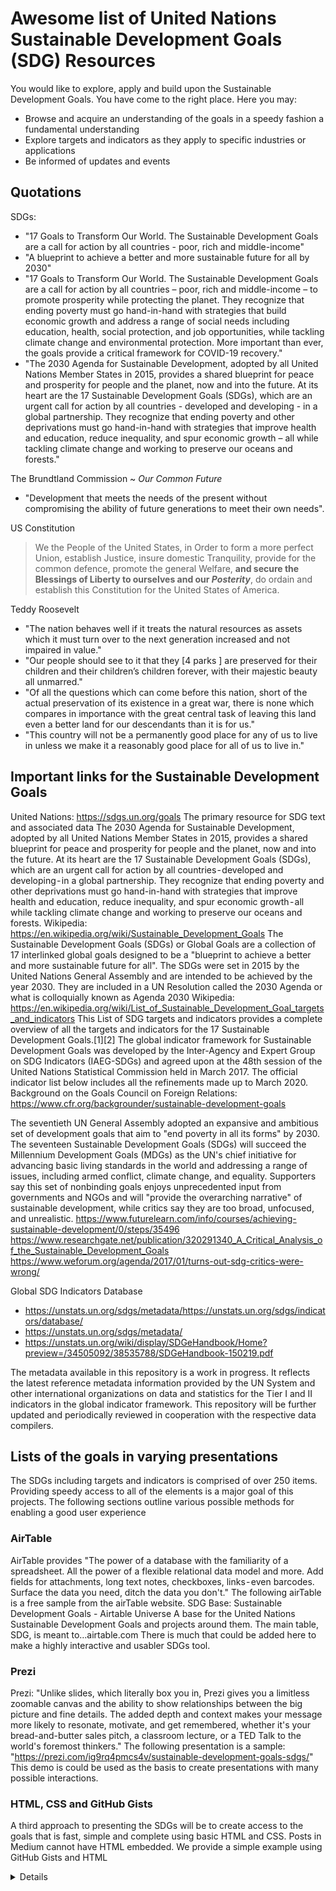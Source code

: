 # Awesome list of United Nations Sustainable Development Goals (SDG) Resources

You would like to explore, apply and build upon the Sustainable Development Goals. You have come to the right place. Here you may:

* Browse and acquire an understanding of the goals in a speedy fashion a fundamental understanding
* Explore targets and indicators as they apply to specific industries or applications
* Be informed of updates and events

## Quotations

SDGs:

* "17 Goals to Transform Our World. The Sustainable Development Goals are a call for action by all countries - poor, rich and middle-income"
* "A blueprint to achieve a better and more sustainable future for all by 2030"
* "17 Goals to Transform Our World. The Sustainable Development Goals are a call for action by all countries – poor, rich and middle-income – to promote prosperity while protecting the planet. They recognize that ending poverty must go hand-in-hand with strategies that build economic growth and address a range of social needs including education, health, social protection, and job opportunities, while tackling climate change and environmental protection. More important than ever, the goals provide a critical framework for COVID-19 recovery."
* "The 2030 Agenda for Sustainable Development, adopted by all United Nations Member States in 2015, provides a shared blueprint for peace and prosperity for people and the planet, now and into the future. At its heart are the 17 Sustainable Development Goals (SDGs), which are an urgent call for action by all countries - developed and developing - in a global partnership. They recognize that ending poverty and other deprivations must go hand-in-hand with strategies that improve health and education, reduce inequality, and spur economic growth – all while tackling climate change and working to preserve our oceans and forests."

The Brundtland Commission ~ _Our Common Future_

* "Development that meets the needs of the present without compromising the ability of future generations to meet their own needs".

US Constitution

>We the People of the United States, in Order to form a more perfect Union, establish Justice, insure domestic Tranquility, provide for the common defence, promote the general Welfare, **and secure the Blessings of Liberty to ourselves and our _Posterity_**, do ordain and establish this Constitution for the United States of America.

Teddy Roosevelt

* "The nation behaves well if it treats the natural resources as assets which it must turn over to the next generation increased and not impaired in value."
* "Our people should see to it that they [4 parks ] are preserved for their children and their children’s children forever, with their majestic beauty all unmarred."
* "Of all the questions which can come before this nation, short of the actual preservation of its existence in a great war, there is none which compares in importance with the great central task of leaving this land even a better land for our descendants than it is for us."
* "This country will not be a permanently good place for any of us to live in unless we make it a reasonably good place for all of us to live in."

## Important links for the Sustainable Development Goals

United Nations: https://sdgs.un.org/goals
The primary resource for SDG text and associated data
The 2030 Agenda for Sustainable Development, adopted by all United Nations Member States in 2015, provides a shared blueprint for peace and prosperity for people and the planet, now and into the future. At its heart are the 17 Sustainable Development Goals (SDGs), which are an urgent call for action by all countries - developed and developing - in a global partnership. They recognize that ending poverty and other deprivations must go hand-in-hand with strategies that improve health and education, reduce inequality, and spur economic growth - all while tackling climate change and working to preserve our oceans and forests.
Wikipedia: https://en.wikipedia.org/wiki/Sustainable_Development_Goals
The Sustainable Development Goals (SDGs) or Global Goals are a collection of 17 interlinked global goals designed to be a "blueprint to achieve a better and more sustainable future for all". The SDGs were set in 2015 by the United Nations General Assembly and are intended to be achieved by the year 2030. They are included in a UN Resolution called the 2030 Agenda or what is colloquially known as Agenda 2030
Wikipedia: https://en.wikipedia.org/wiki/List_of_Sustainable_Development_Goal_targets_and_indicators
This List of SDG targets and indicators provides a complete overview of all the targets and indicators for the 17 Sustainable Development Goals.[1][2] The global indicator framework for Sustainable Development Goals was developed by the Inter-Agency and Expert Group on SDG Indicators (IAEG-SDGs) and agreed upon at the 48th session of the United Nations Statistical Commission held in March 2017. The official indicator list below includes all the refinements made up to March 2020.
Background on the Goals
Council on Foreign Relations: https://www.cfr.org/backgrounder/sustainable-development-goals

The seventieth UN General Assembly adopted an expansive and ambitious set of development goals that aim to "end poverty in all its forms" by 2030. The seventeen Sustainable Development Goals (SDGs) will succeed the Millennium Development Goals (MDGs) as the UN's chief initiative for advancing basic living standards in the world and addressing a range of issues, including armed conflict, climate change, and equality. Supporters say this set of nonbinding goals enjoys unprecedented input from governments and NGOs and will "provide the overarching narrative" of sustainable development, while critics say they are too broad, unfocused, and unrealistic.
https://www.futurelearn.com/info/courses/achieving-sustainable-development/0/steps/35496
https://www.researchgate.net/publication/320291340_A_Critical_Analysis_of_the_Sustainable_Development_Goals
https://www.weforum.org/agenda/2017/01/turns-out-sdg-critics-were-wrong/


Global SDG Indicators Database

* https://unstats.un.org/sdgs/metadata/https://unstats.un.org/sdgs/indicators/database/
* https://unstats.un.org/sdgs/metadata/
* https://unstats.un.org/wiki/display/SDGeHandbook/Home?preview=/34505092/38535788/SDGeHandbook-150219.pdf

The metadata available in this repository is a work in progress. It reflects the latest reference metadata information provided by the UN System and other international organizations on data and statistics for the Tier I and II indicators in the global indicator framework. This repository will be further updated and periodically reviewed in cooperation with the respective data compilers.


## Lists of the goals in varying presentations

The SDGs including targets and indicators is comprised of over 250 items. Providing speedy access to all of the elements is a major goal of this projects.
The following sections outline various possible methods for enabling a good user experience

### AirTable

AirTable provides "The power of a database with the familiarity of a spreadsheet. All the power of a flexible relational data model and more. Add fields for attachments, long text notes, checkboxes, links - even barcodes. Surface the data you need, ditch the data you don't."
The following airTable is a free sample from the airTable website.
SDG Base: Sustainable Development Goals - Airtable Universe
A base for the United Nations Sustainable Development Goals and projects around them. The main table, SDG, is meant to…airtable.com
There is much that could be added here to make a highly interactive and usabler SDGs tool.

### Prezi

Prezi: "Unlike slides, which literally box you in, Prezi gives you a limitless zoomable canvas and the ability to show relationships between the big picture and fine details. The added depth and context makes your message more likely to resonate, motivate, and get remembered, whether it's your bread-and-butter sales pitch, a classroom lecture, or a TED Talk to the world's foremost thinkers."
The following presentation is a sample:
"https://prezi.com/ig9rq4pmcs4v/sustainable-development-goals-sdgs/"
This demo is could be used as the basis to create presentations with many possible interactions.

### HTML, CSS and GitHub Gists

A third approach to presenting the SDGs will be to create access to the goals that is fast, simple and complete using basic HTML and CSS. Posts in Medium cannot have HTML embedded. We provide a simple example using GitHub Gists and HTML <details> tags.
"https://gist.github.com/theo-armour/a887bbc1a51cb2037309da618af8fd8e#file-gistfile1-md"
Click any of the triangular arrows below to open and view the targets and indicators


## Links of Interest

4 Tips for Marketers: Sustainability Is the New Black

1. Consumers are willing to pay more
2. Look to sustainable leaders
3. Remain genuine and tell your story
4. Track the right metrics

Quotations

* https://unfoundation.org/blog/post/7-un-quotes-to-get-you-inspired-for-the-new-global-goals/
* https://greencoast.org/quotes-about-sustainability/

### wikiversity

https://en.wikiversity.org/wiki/Sustainable_Development_Goals


## Change Log


2021–02–20 ~ Add "Links of Interest" & link
2021–02–19 ~ Expand the introduction and update the formatting
2021–02–19 ~ Expand the introduction and update the formatting
2021–02–14 ~ The beginning of a project intended to help the SDGs be explored, applied and improved.